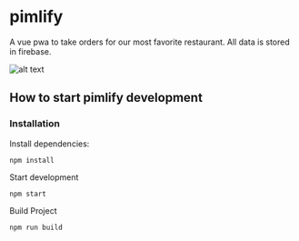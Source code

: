 # pimlify
A vue pwa to take orders for our most favorite restaurant. All data is stored in firebase.

![alt text](https://travis-ci.com/DonkeyKongJr/pimlify.svg?branch=master)

## How to start pimlify development

### Installation

Install dependencies:

`npm install`

Start development

`npm start`

Build Project

`npm run build`
